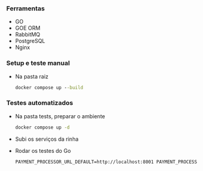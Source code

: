### Ferramentas

- GO
- GOE ORM
- RabbitMQ
- PostgreSQL
- Nginx

### Setup e teste manual

- Na pasta raiz

    ```cmd
    docker compose up --build
    ```

### Testes automatizados

- Na pasta tests, preparar o ambiente

    ```cmd
    docker compose up -d
    ```

- Subi os serviços da rinha

- Rodar os testes do Go

    ```cmd
    PAYMENT_PROCESSOR_URL_DEFAULT=http://localhost:8001 PAYMENT_PROCESSOR_URL_FALLBACK=http://localhost:8002 go test . -v -race -count=1
    ```